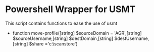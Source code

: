 Powershell Wrapper for USMT
=======
This script contains functions to ease the use of usmt
* function move-profile([string] $sourceDomain = 'AGR',[string] $sourceUsername,[string] $destDomain,[string] $destUsername, [string] $share ='c:\scanstore')